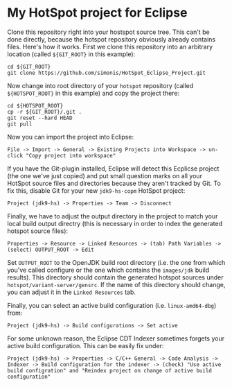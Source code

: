 # My HotSpot project for Eclipse

Clone this repository right into your hostspot source tree. This can't be done directly, because the hotspot repository obviously already contains files. Here's how it works. First we clone this repository into an arbitrary location (called `${GIT_ROOT}` in this example):

```
cd ${GIT_ROOT}
git clone https://github.com/simonis/HotSpot_Eclipse_Project.git
```

Now change into root directory of your `hotspot` repository (called `${HOTSPOT_ROOT}` in this example) and copy the project there:

```
cd ${HOTSPOT_ROOT}
cp -r ${GIT_ROOT}/.git .
git reset --hard HEAD
git pull
```

Now you can import the project into Eclipse:

```
File -> Import -> General -> Existing Projects into Workspace -> un-click "Copy project into workspace"
```

If you have the Git-plugin installed, Eclipse will detect this Ecplicse project (the one we've just copied) and put small question marks on all your HotSpot source files and directories because they aren't tracked by Git. To fix this, disable Git for your new `jdk9-hs-copm` HotSpot project:

```
Project (jdk9-hs) -> Properties -> Team -> Disconnect
```

Finally, we have to adjust the output directory in the project to match your local build output directry (this is necessary in order to index the generated hotspot source files):

```
Properties -> Resource -> Linked Resources -> (tab) Path Variables -> (select) OUTPUT_ROOT -> Edit
```

Set `OUTPUT_ROOT` to the OpenJDK build root directory (i.e. the one from which you've called configure or the one which contains the `images/jdk` build results). This directory should contain the generated hotspot sources under `hotspot/variant-server/gensrc`. If the name of this directory should change, you can adjust it in the `Linked Resources` tab.

Finally, you can select an active build configuration (i.e. `linux-amd64-dbg`) from:

```
Project (jdk9-hs) -> Build configurations -> Set active
```

For some unknown reason, the Eclipse CDT Indexer sometimes forgets your active build configuration. This can be easily fix under:

```
Project (jdk9-hs) -> Properties -> C/C++ General -> Code Analysis -> Indexer -> Build configuration for the indexer -> (check) "Use active build configration" and "Reindex project on change of active build configuration"
```
